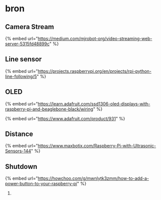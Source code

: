 # bron

## Camera Stream

{% embed url="https://medium.com/mjrobot-org/video-streaming-web-server-5315fd48899c" %}

## Line sensor

{% embed url="https://projects.raspberrypi.org/en/projects/rpi-python-line-following/5" %}

## OLED

{% embed url="https://learn.adafruit.com/ssd1306-oled-displays-with-raspberry-pi-and-beaglebone-black/wiring" %}

{% embed url="https://www.adafruit.com/product/931" %}

## Distance

{% embed url="https://www.maxbotix.com/Raspberry-Pi-with-Ultrasonic-Sensors-144" %}

## Shutdown

{% embed url="https://howchoo.com/g/mwnlytk3zmm/how-to-add-a-power-button-to-your-raspberry-pi" %}



1. 
